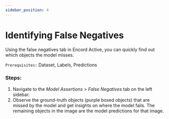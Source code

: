 ```yaml
---
sidebar_position: 4
---
```


# Identifying False Negatives

Using the false negatives tab in Encord Active, you can quickly find out which objects the model misses. 

`Prerequisites:` Dataset, Labels, Predictions
  
### Steps:
1. Navigate to the _Model Assertions_ > _False Negatives_ tab on the left sidebar.
2. Observe the ground-truth objects (purple boxed objects) that are missed by the model and get insights on where the model fails. The remaining objects in the image are the model predictions for that image.